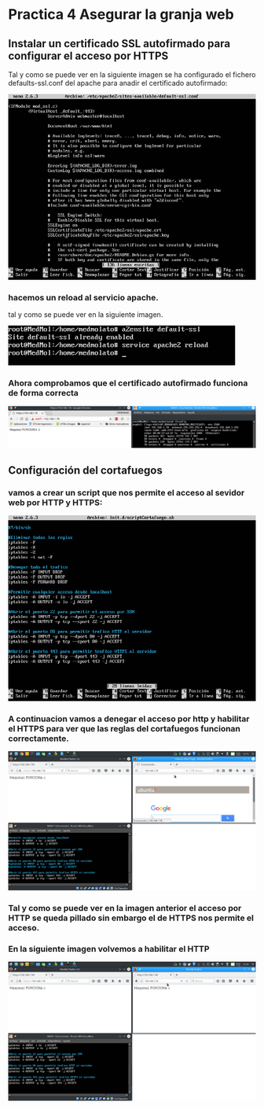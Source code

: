 # Practica 4 Asegurar la granja web

## Instalar un certificado SSL autofirmado para configurar el acceso por HTTPS

Tal y como se puede ver en la siguiente imagen se ha configurado el fichero defaults-ssl.conf del apache para anadir el certificado autofirmado:

![imagen](https://github.com/med1015/SWAP2017/blob/master/practica4/configDefault-ssl.png)

### hacemos un reload al servicio apache.

tal y como se puede ver en la siguiente imagen.

![imagen](https://github.com/med1015/SWAP2017/blob/master/practica4/reloadApache2.png)

### Ahora comprobamos que el certificado autofirmado funciona de forma correcta

![imagen](https://github.com/med1015/SWAP2017/blob/master/practica4/testHttps.png)

##  Configuración del cortafuegos

### vamos a crear un script que nos permite el acceso al sevidor web por HTTP y HTTPS:

![imagen](https://github.com/med1015/SWAP2017/blob/master/practica4/scriptCortaFuego.png)

### A continuacion vamos a denegar el acceso por http y habilitar el HTTPS para ver que las reglas del cortafuegos funcionan correctamente.

![imagen](https://github.com/med1015/SWAP2017/blob/master/practica4/testIptables.png)

###  Tal y como se puede ver en la imagen anterior el acceso por HTTP se queda pillado sin embargo el de HTTPS nos permite el acceso.

### En la siguiente imagen volvemos a habilitar el HTTP 

![imagen](https://github.com/med1015/SWAP2017/blob/master/practica4/testIptables2.png)

